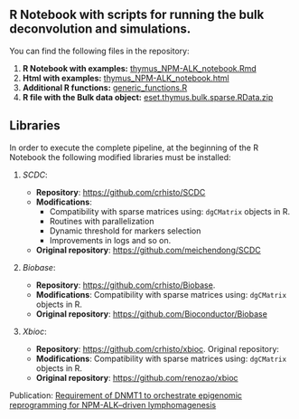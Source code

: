 
## R Notebook with scripts for running the bulk deconvolution and simulations.

You can find the following files in the repository:
1. **R Notebook with examples:** [thymus_NPM-ALK_notebook.Rmd](thymus_NPM-ALK_notebook.Rmd)
2. **Html with examples:** [thymus_NPM-ALK_notebook.html](https://htmlpreview.github.io/?https://github.com/crhisto/thymus_NPM-ALK_notebook/blob/master/thymus_NPM-ALK_notebook.html)
2. **Additional R functions:** [generic_functions.R](scripts/generic_functions.R)
3. **R file with the Bulk data object:** [eset.thymus.bulk.sparse.RData.zip](data/eset.thymus.bulk.sparse.RData.zip)

## Libraries 

In order to execute the complete pipeline, at the beginning of the R Notebook the following modified libraries must be installed:
1. *SCDC*:    
   - **Repository**: https://github.com/crhisto/SCDC
   - **Modifications**: 
     - Compatibility with sparse matrices using: `dgCMatrix` objects in R.
     - Routines with parallelization
     - Dynamic threshold for markers selection
     - Improvements in logs and so on.
   - **Original repository**: https://github.com/meichendong/SCDC
         
2. *Biobase*: 
   - **Repository**: https://github.com/crhisto/Biobase.
   - **Modifications**: Compatibility with sparse matrices using: `dgCMatrix` objects in R.
   - **Original repository**: https://github.com/Bioconductor/Biobase
            
3. *Xbioc*:   
   - **Repository**: https://github.com/crhisto/xbioc. Original repository: 
   - **Modifications**: Compatibility with sparse matrices using: `dgCMatrix` objects in R.
   - **Original repository**: https://github.com/renozao/xbioc
            
Publication: [Requirement of DNMT1 to orchestrate epigenomic reprogramming for NPM-ALK–driven lymphomagenesis](https://www.doi.org/10.26508/lsa.202000794)
